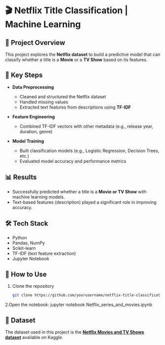 # 🎬 Netflix Title Classification | Machine Learning

## 📌 Project Overview
This project explores the **Netflix dataset** to build a predictive model that can classify whether a title is a **Movie** or a **TV Show** based on its features.

## 🔑 Key Steps
- **Data Preprocessing**  
  - Cleaned and structured the Netflix dataset  
  - Handled missing values  
  - Extracted text features from descriptions using **TF-IDF**

- **Feature Engineering**  
  - Combined TF-IDF vectors with other metadata (e.g., release year, duration, genre)  

- **Model Training**  
  - Built classification models (e.g., Logistic Regression, Decision Trees, etc.)  
  - Evaluated model accuracy and performance metrics  

## 📊 Results
- Successfully predicted whether a title is a **Movie or TV Show** with machine learning models.  
- Text-based features (description) played a significant role in improving accuracy.  

## 🛠️ Tech Stack
- Python  
- Pandas, NumPy  
- Scikit-learn  
- TF-IDF (text feature extraction)  
- Jupyter Notebook  

## 🚀 How to Use
1. Clone the repository  
   ```bash
   git clone https://github.com/yourusername/netflix-title-classification.git
   
2.Open the notebook:
jupyter notebook Netflix_series_and_movies.ipynb

## 📂 Dataset
The dataset used in this project is the **[Netflix Movies and TV Shows dataset](https://www.kaggle.com/datasets/shivamb/netflix-shows)** available on Kaggle.  


